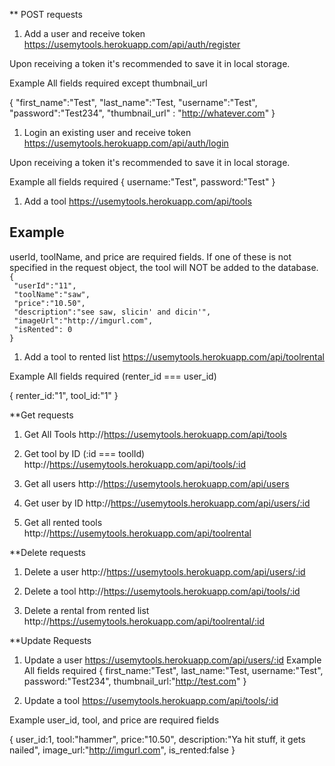 ** POST requests
1. Add a user and receive token
https://usemytools.herokuapp.com/api/auth/register

Upon receiving a token it's recommended to save it in local storage.

Example
All fields required except thumbnail_url

{
"first_name":"Test",
"last_name":"Test,
"username":"Test",
"password":"Test234",
"thumbnail_url" : "http://whatever.com"
}

1. Login an existing user and receive token
https://usemytools.herokuapp.com/api/auth/login

Upon receiving a token it's recommended to save it in local storage.

Example
all fields required
{
    username:"Test",
    password:"Test"
}

1. Add a tool
https://usemytools.herokuapp.com/api/tools

<h2>Example</h2>
userId, toolName, and price are required fields. If one of these is not specified in the request object, the tool will NOT be added to the database.

<code>
{ 
 "userId":"11", 
 "toolName":"saw", 
 "price":"10.50",
 "description":"see saw, slicin' and dicin'", 
 "imageUrl":"http://imgurl.com", 
 "isRented": 0
}
</code>


1. Add a tool to rented list
https://usemytools.herokuapp.com/api/toolrental

Example
All fields required (renter_id === user_id)

{
    renter_id:"1",
    tool_id:"1"
}

**Get requests

1. Get All Tools
http://https://usemytools.herokuapp.com/api/tools

1. Get tool by ID
(:id === toolId)
http://https://usemytools.herokuapp.com/api/tools/:id

1. Get all users
http://https://usemytools.herokuapp.com/api/users


1. Get user by ID
http://https://usemytools.herokuapp.com/api/users/:id

1. Get all rented tools
http://https://usemytools.herokuapp.com/api/toolrental

**Delete requests

1. Delete a user
http://https://usemytools.herokuapp.com/api/users/:id

1. Delete a tool
http://https://usemytools.herokuapp.com/api/tools/:id

1. Delete a rental from rented list
http://https://usemytools.herokuapp.com/api/toolrental/:id


**Update Requests

1. Update a user
https://usemytools.herokuapp.com/api/users/:id
Example
All fields required
{
first_name:"Test",
last_name:"Test,
username:"Test",
password:"Test234",
thumbnail_url:"http://test.com"
}

1. Update a tool
https://usemytools.herokuapp.com/api/tools/:id

Example
user_id, tool, and price are required fields

{
    user_id:1,
    tool:"hammer",
    price:"10.50",
    description:"Ya hit stuff, it gets nailed",
    image_url:"http://imgurl.com",
    is_rented:false
}